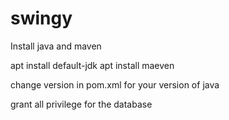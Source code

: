 # swingy
Install java and maven

apt install default-jdk
apt install maeven

change version in pom.xml for your version of java

grant all privilege for the database